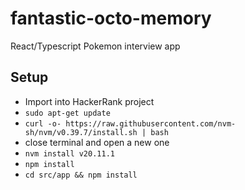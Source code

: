 # fantastic-octo-memory

React/Typescript Pokemon interview app

## Setup

- Import into HackerRank project
- `sudo apt-get update`
- `curl -o- https://raw.githubusercontent.com/nvm-sh/nvm/v0.39.7/install.sh | bash`
- close terminal and open a new one
- `nvm install v20.11.1`
- `npm install`
- `cd src/app && npm install`
